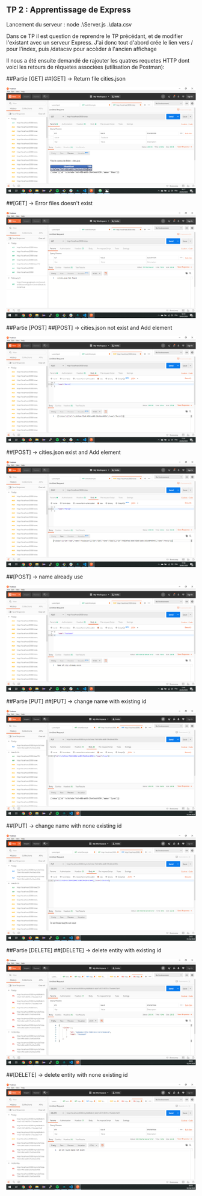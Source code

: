 ## TP 2 : Apprentissage de Express

Lancement du serveur : node .\Server.js .\data.csv

Dans ce TP il est question de reprendre le TP précédant, et de modifier l'existant avec un serveur Express.
J'ai donc tout d'abord crée le lien vers / pour l'index, puis /datacsv pour accèder à l'ancien affichage

Il nous a été ensuite demandé de rajouter les quatres requetes HTTP dont voici les retours de rêquetes associées (utilisation de Postman):

##Partie [GET]
##[GET] -> Return file cities.json

![Image description](Captures_postman/GET_cities_03.PNG)

##[GET] -> Error files doesn't exist

![Image description](Captures_postman/GET_cities_404NotFound_04.PNG)

##Partie [POST]
##[POST] -> cities.json not exist and Add element

![Image description](Captures_postman/post_new_file__name_05.PNG)

##[POST] -> cities.json exist and Add element

![Image description](Captures_postman/post_new_name_ok_06.PNG)

##[POST] -> name already use

![Image description](Captures_postman/post_already_name_exist_07.PNG)

##Partie [PUT]
##[PUT] -> change name with existing id

![Image description](Captures_postman/put_200_changeName_08.PNG)

##[PUT] -> change name with none existing id

![Image description](Captures_postman/put_500_id_notExist_09.PNG)

##Partie [DELETE]
##[DELETE] -> delete entity with existing id

![Image description](Captures_postman/delete_idExist_10.PNG)

##[DELETE] -> delete entity with none existing id

![Image description](Captures_postman/delete_idNotExist_11.PNG)
